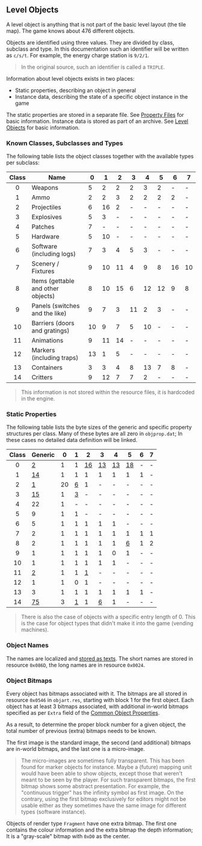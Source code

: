## Level Objects

A level object is anything that is not part of the basic level layout (the tile map). The game knows about 476 different objects.

Objects are identified using three values. They are divided by class, subclass and type. In this documentation such an identifier will be written as ```c/s/t```. For example, the energy charge station is ```9/2/1```.

> In the original source, such an identifier is called a ```TRIPLE```.

Information about level objects exists in two places:
* Static properties, describing an object in general
* Instance data, describing the state of a specific object instance in the game

The static properties are stored in a separate file. See [Property Files](../fileFormat/PropertyFiles.md) for basic information.
Instance data is stored as part of an archive. See [Level Objects](../archives/levelObjects.md) for basic information.

### Known Classes, Subclasses and Types

The following table lists the object classes together with the available types per subclass:

| Class | Name                               | 0  | 1  | 2  | 3  | 4  | 5  | 6  | 7  |
|:-----:|------------------------------------|----|----|----|----|----|----|----|----|
|   0   | Weapons                            | 5  | 2  | 2  | 2  | 3  | 2  | -  | -  |
|   1   | Ammo                               | 2  | 2  | 3  | 2  | 2  | 2  | 2  | -  |
|   2   | Projectiles                        | 6  | 16 | 2  | -  | -  | -  | -  | -  |
|   3   | Explosives                         | 5  | 3  | -  | -  | -  | -  | -  | -  |
|   4   | Patches                            | 7  | -  | -  | -  | -  | -  | -  | -  |
|   5   | Hardware                           | 5  | 10 | -  | -  | -  | -  | -  | -  |
|   6   | Software (including logs)          | 7  | 3  | 4  | 5  | 3  | -  | -  | -  |
|   7   | Scenery / Fixtures                 | 9  | 10 | 11 | 4  | 9  | 8  | 16 | 10 |
|   8   | Items (gettable and other objects) | 8  | 10 | 15 | 6  | 12 | 12 | 9  | 8  |
|   9   | Panels (switches and the like)     | 9  | 7  | 3  | 11 | 2  | 3  | -  | -  |
|   10  | Barriers (doors and gratings)      | 10 | 9  | 7  | 5  | 10 | -  | -  | -  |
|   11  | Animations                         | 9  | 11 | 14 | -  | -  | -  | -  | -  |
|   12  | Markers (including traps)          | 13 | 1  | 5  | -  | -  | -  | -  | -  |
|   13  | Containers                         | 3  | 3  | 4  | 8  | 13 | 7  | 8  | -  |
|   14  | Critters                           | 9  | 12 | 7  | 7  | 2  | -  | -  | -  |

> This information is not stored within the resource files, it is hardcoded in the engine.


### Static Properties

The following table lists the byte sizes of the generic and specific property structures per class.
Many of these bytes are all zero in ```objprop.dat```; In these cases no detailed data definition will be linked.

| Class | Generic                                     | 0  | 1         | 2         | 3         | 4         | 5         | 6  | 7  |
|:-----:|---------------------------------------------|----|-----------|-----------|-----------|-----------|-----------|----|----|
|   0   | [2](00_Weapons/weaponProperties.md)         | 1  | 1         | [16][0/2] | [13][0/3] | [13][0/4] | [18][0/5] | -  | -  |
|   1   | [14](01_AmmoClips/ammoClipProperties.md)    | 1  | 1         | 1         | 1         | 1         | 1         | 1  | -  |
|   2   | [1](02_Projectiles/projectileProperties.md) | 20 | [6][2/1]  | 1         | -         | -         | -         | -  | -  |
|   3   | [15](03_Explosives/explosiveProperties.md)  | 1  | [3][3/1]  | -         | -         | -         | -         | -  | -  |
|   4   | 22                                          | 1  | -         | -         | -         | -         | -         | -  | -  |
|   5   | 9                                           | 1  | 1         | -         | -         | -         | -         | -  | -  |
|   6   | 5                                           | 1  | 1         | 1         | 1         | 1         | -         | -  | -  |
|   7   | 2                                           | 1  | 1         | 1         | 1         | 1         | 1         | 1  | 1  |
|   8   | 2                                           | 1  | 1         | 1         | 1         | 1         | [6][8/5]  | 1  | 2  |
|   9   | 1                                           | 1  | 1         | 1         | 1         | 0         | 1         | -  | -  |
|   10  | 1                                           | 1  | 1         | 1         | 1         | 1         | -         | -  | -  |
|   11  | [2](11_Animations/animationProperties.md)   | 1  | 1         | [1][11/2] | -         | -         | -         | -  | -  |
|   12  | 1                                           | 1  | 0         | 1         | -         | -         | -         | -  | -  |
|   13  | 3                                           | 1  | 1         | 1         | 1         | 1         | 1         | 1  | -  |
|   14  | [75](14_Critters/critterProperties.md)      | 3  | [1][14/1] | 1         | [6][14/3] | 1         | -         | -  | -  |


> There is also the case of objects with a specific entry length of 0. This is the case for object types that didn't make it into the game (vending machines).

[0/2]: 00_Weapons/weaponProperties.md#specific-2-properties
[0/3]: 00_Weapons/weaponProperties.md#specific-3-properties
[0/4]: 00_Weapons/weaponProperties.md#specific-4-properties
[0/5]: 00_Weapons/weaponProperties.md#specific-5-properties
[2/1]: 02_Projectiles/projectileProperties.md#specific-1-properties
[3/1]: 03_Explosives/explosiveProperties.md#specific-1-properties
[8/5]: 08_Items/itemProperties.md#cyberspace-items-specific-properties
[11/2]: 11_Animations/animationProperties.md#specific-2-properties
[14/1]: 14_Critters/critterProperties.md#specific-1-properties
[14/3]: 14_Critters/critterProperties.md#cyberspace-critters-specific-properties


### Object Names

The names are localized and [stored as texts](../media/Texts.md). The short names are stored in resource ```0x086D```, the long
names are in resource ```0x0024```.


### Object Bitmaps

Every object has bitmaps associated with it. The bitmaps are all stored in resource ```0x0546``` in ```objart.res```, starting with block 1 for the first object. Each object has at least 3 bitmaps associated, with additional in-world bitmaps specified as per ```Extra``` field of the [Common Object Properties](../fileFormat/PropertyFiles.md#common-table).

As a result, to determine the proper block number for a given object, the total number of previous (extra) bitmaps needs to be known.

The first image is the standard image, the second (and additional) bitmaps are in-world bitmaps, and the last one is a micro-image.

> The micro-images are sometimes fully transparent. This has been found for marker objects for instance.
> Maybe a (future) mapping unit would have been able to show objects, except those that weren't meant to be seen by the player.
> For such transparent bitmaps, the first bitmap shows some abstract presentation. For example, the "continuous trigger" has the infinity symbol as first image.
> On the contrary, using the first bitmap exclusively for editors might not be usable either as they sometimes have the same image for different types (software instance).

Objects of render type ```Fragment``` have one extra bitmap. The first one contains the colour information and the extra bitmap the depth information; It is a "gray-scale" bitmap with ```0xD0``` as the center.
